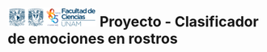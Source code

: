 # ![Logo Facultad de Ciencias](images/logoFC85.png) Proyecto - Clasificador de emociones en rostros

